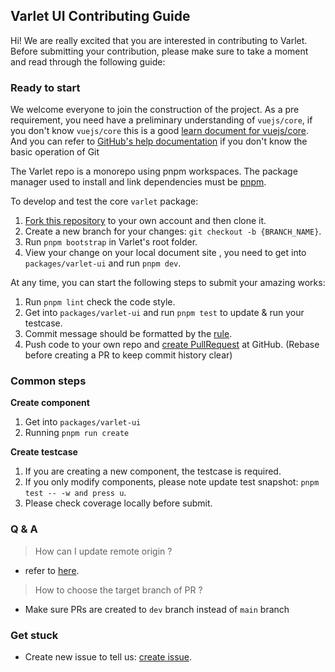 ## Varlet UI Contributing Guide

Hi! We are really excited that you are interested in contributing to Varlet. Before submitting your contribution, please make sure to take a moment and read through the following guide:

### Ready to start

We welcome everyone to join the construction of the project.
As a pre requirement, you need have a preliminary understanding of `vuejs/core`, if you don't know `vuejs/core`
this is a good [learn document for vuejs/core](https://v3.vuejs.org/).
And you can refer to [GitHub's help documentation](https://help.github.com/en/github/using-git) if you don't know the basic operation of Git

The Varlet repo is a monorepo using pnpm workspaces. The package manager used to install and link dependencies must be [pnpm](https://pnpm.io/).

To develop and test the core `varlet` package:

1. [Fork this repository](https://help.github.com/en/github/getting-started-with-github/fork-a-repo) to your own account and then clone it.
2. Create a new branch for your changes: `git checkout -b {BRANCH_NAME}`.
3. Run `pnpm bootstrap` in Varlet's root folder.
4. View your change on your local document site , you need to get into `packages/varlet-ui` and run `pnpm dev`.

At any time, you can start the following steps to submit your amazing works:

1. Run `pnpm lint` check the code style.
2. Get into `packages/varlet-ui` and run `pnpm test` to update & run your testcase.
3. Commit message should be formatted by the [rule](https://docs.google.com/document/d/1QrDFcIiPjSLDn3EL15IJygNPiHORgU1_OOAqWjiDU5Y).
4. Push code to your own repo and [create PullRequest](https://help.github.com/en/github/collaborating-with-issues-and-pull-requests/about-pull-requests) at GitHub. (Rebase before creating a PR to keep commit history clear)

### Common steps

**Create component**

1. Get into `packages/varlet-ui` 
2. Running `pnpm run create`

**Create testcase**

1. If you are creating a new component, the testcase is required.
2. If you only modify components, please note update test snapshot: `pnpm test -- -w and press u`.
3. Please check coverage locally before submit.

### Q & A

> How can I update remote origin ?

- refer to [here](https://git-scm.com/book/en/v2/Git-Basics-Working-with-Remotes).

> How to choose the target branch of PR ?

- Make sure PRs are created to `dev` branch instead of `main` branch


### Get stuck

- Create new issue to tell us: [create issue](https://github.com/varletjs/varlet/issues).
